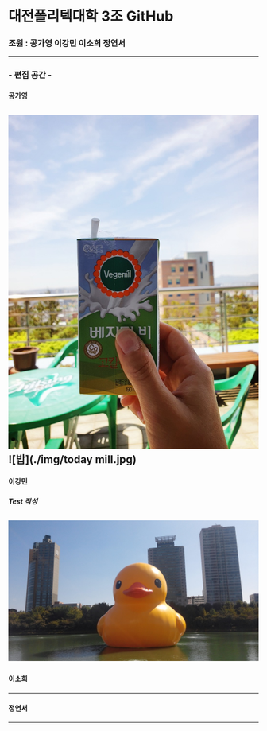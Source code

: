 # 대전폴리텍대학 3조 GitHub
### 조원 : 공가영 이강민 이소희 정연서
---
### - 편집 공간 -
#### 공가영
![점심](./img/milk.jpg)
![밥](./img/today mill.jpg)
---
#### 이강민
##### Test 작성
![러버덕](./img/RubberDuck.jpg)
---
#### 이소희
---
#### 정연서
---
